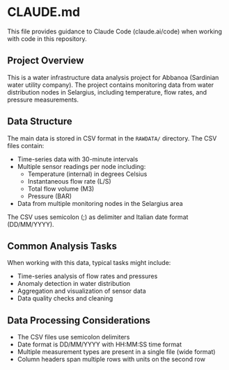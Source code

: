 # CLAUDE.md

This file provides guidance to Claude Code (claude.ai/code) when working with code in this repository.

## Project Overview

This is a water infrastructure data analysis project for Abbanoa (Sardinian water utility company). The project contains monitoring data from water distribution nodes in Selargius, including temperature, flow rates, and pressure measurements.

## Data Structure

The main data is stored in CSV format in the `RAWDATA/` directory. The CSV files contain:
- Time-series data with 30-minute intervals
- Multiple sensor readings per node including:
  - Temperature (internal) in degrees Celsius
  - Instantaneous flow rate (L/S)
  - Total flow volume (M3)
  - Pressure (BAR)
- Data from multiple monitoring nodes in the Selargius area

The CSV uses semicolon (;) as delimiter and Italian date format (DD/MM/YYYY).

## Common Analysis Tasks

When working with this data, typical tasks might include:
- Time-series analysis of flow rates and pressures
- Anomaly detection in water distribution
- Aggregation and visualization of sensor data
- Data quality checks and cleaning

## Data Processing Considerations

- The CSV files use semicolon delimiters
- Date format is DD/MM/YYYY with HH:MM:SS time format
- Multiple measurement types are present in a single file (wide format)
- Column headers span multiple rows with units on the second row